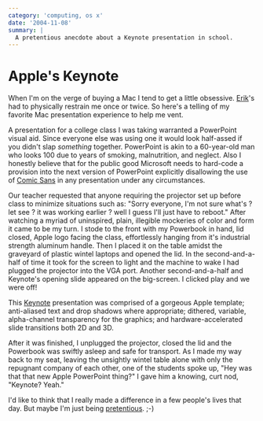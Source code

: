 ```yaml
---
category: 'computing, os x'
date: '2004-11-08'
summary: |
  A pretentious anecdote about a Keynote presentation in school.
---
```


Apple\'s Keynote
================

When I\'m on the verge of buying a Mac I tend to get a little obsessive.
[Erik](http://bobzrkr.org/)\'s had to physically restrain me once or
twice. So here\'s a telling of my favorite Mac presentation experience
to help me vent.

A presentation for a college class I was taking warranted a PowerPoint
visual aid. Since everyone else was using one it would look half-assed
if you didn\'t slap *something* together. PowerPoint is akin to a
60-year-old man who looks 100 due to years of smoking, malnutrition, and
neglect. Also I honestly believe that for the public good Microsoft
needs to hard-code a provision into the next version of PowerPoint
explicitly disallowing the use of [Comic Sans](http://bancomicsans.com/)
in any presentation under any circumstances.

Our teacher requested that anyone requiring the projector set up before
class to minimize situations such as: \"Sorry everyone, I\'m not sure
what\'s ? let see ? it was working earlier ? well I guess I\'ll just
have to reboot.\" After watching a myriad of uninspired, plain,
illegible mockeries of color and form it came to be my turn. I stode to
the front with my Powerbook in hand, lid closed, Apple logo facing the
class, effortlessly hanging from it\'s industrial strength aluminum
handle. Then I placed it on the table amidst the graveyard of plastic
wintel laptops and opened the lid. In the second-and-a-half of time it
took for the screen to light and the machine to wake I had plugged the
projector into the VGA port. Another second-and-a-half and Keynote\'s
opening slide appeared on the big-screen. I clicked play and we were
off!

This [Keynote](http://www.apple.com/keynote/) presentation was comprised
of a gorgeous Apple template; anti-aliased text and drop shadows where
appropriate; dithered, variable, alpha-channel transparency for the
graphics; and hardware-accelerated slide transitions both 2D and 3D.

After it was finished, I unplugged the projector, closed the lid and the
Powerbook was swiftly asleep and safe for transport. As I made my way
back to my seat, leaving the unsightly wintel table alone with only the
repugnant company of each other, one of the students spoke up, \"Hey was
that that new Apple PowerPoint thing?\" I gave him a knowing, curt nod,
\"Keynote? Yeah.\"

I\'d like to think that I really made a difference in a few people\'s
lives that day. But maybe I\'m just being
[pretentious](http://www.despair.com/pretension.html). ;-)
